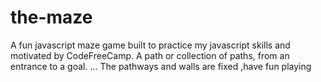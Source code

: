 # the-maze
 A fun javascript maze game built to practice my javascript skills and motivated by CodeFreeCamp.
 A path or collection of paths, from an entrance to a goal. ... 
 The pathways and walls are fixed ,have fun playing
